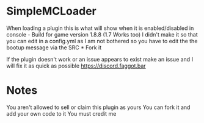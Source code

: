 # SimpleMCLoader
When loading a plugin this is what will show when it is enabled/disabled in console - Build for game version 1.8.8 (1.7 Works too)
I didn't make it so that you can edit in a config.yml as I am not bothered so you have to edit the the bootup message via the SRC * Fork it 

If the plugin doesn't work or an issue appears to exist make an issue and I will fix it as quick as possible
https://discord.faggot.bar

# Notes
You aren't allowed to sell or claim this plugin as yours
You can fork it and add your own code to it 
You must credit me 
